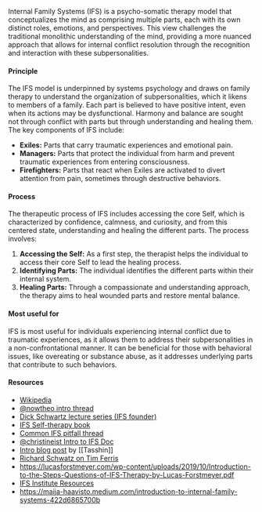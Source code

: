 
Internal Family Systems (IFS) is a psycho-somatic therapy model that conceptualizes the mind as comprising multiple parts, each with its own distinct roles, emotions, and perspectives. This view challenges the traditional monolithic understanding of the mind, providing a more nuanced approach that allows for internal conflict resolution through the recognition and interaction with these subpersonalities.

#### Principle

The IFS model is underpinned by systems psychology and draws on family therapy to understand the organization of subpersonalities, which it likens to members of a family. Each part is believed to have positive intent, even when its actions may be dysfunctional. Harmony and balance are sought not through conflict with parts but through understanding and healing them. The key components of IFS include:

- **Exiles:** Parts that carry traumatic experiences and emotional pain.
- **Managers:** Parts that protect the individual from harm and prevent traumatic experiences from entering consciousness.
- **Firefighters:** Parts that react when Exiles are activated to divert attention from pain, sometimes through destructive behaviors.

#### Process

The therapeutic process of IFS includes accessing the core Self, which is characterized by confidence, calmness, and curiosity, and from this centered state, understanding and healing the different parts. The process involves:

1. **Accessing the Self:** As a first step, the therapist helps the individual to access their core Self to lead the healing process.
2. **Identifying Parts:** The individual identifies the different parts within their internal system.
3. **Healing Parts:** Through a compassionate and understanding approach, the therapy aims to heal wounded parts and restore mental balance.

#### Most useful for

IFS is most useful for individuals experiencing internal conflict due to traumatic experiences, as it allows them to address their subpersonalities in a non-confrontational manner. It can be beneficial for those with behavioral issues, like overeating or substance abuse, as it addresses underlying parts that contribute to such behaviors.
#### Resources

- [Wikipedia](https://en.wikipedia.org/wiki/Internal_Family_Systems_Model)
- [@nowtheo intro thread](https://twitter.com/nowtheo/status/1542179899863363585)
- [Dick Schwartz lecture series (IFS founder)](https://www.youtube.com/watch?v=2UfmGwENz9M&list=PLOf1Ju04a3JSQuPCp-aorXBe61wNKOdgV)
- [IFS Self-therapy book](https://www.goodreads.com/en/book/show/6969927)
- [Common IFS pitfall thread](https://twitter.com/CurziRose/status/1668327039533973506)
- [@christineist Intro to IFS Doc](https://docs.google.com/document/d/113ZPxWrGNqkIE1CST6UNXelgETdUCr70Wc0OVX1V6l8/edit)
- [Intro blog post](https://tasshin.com/blog/exploring-internal-family-systems/) by [[Tasshin]]
- [Richard Schwatz on Tim Ferris](https://tim.blog/2021/01/14/richard-schwartz-internal-family-systems/)
- https://lucasforstmeyer.com/wp-content/uploads/2019/10/Introduction-to-the-Steps-Questions-of-IFS-Therapy-by-Lucas-Forstmeyer.pdf
- [IFS Institute Resources](https://ifs-institute.com/resources/faq)
- https://maija-haavisto.medium.com/introduction-to-internal-family-systems-422d6865700b


